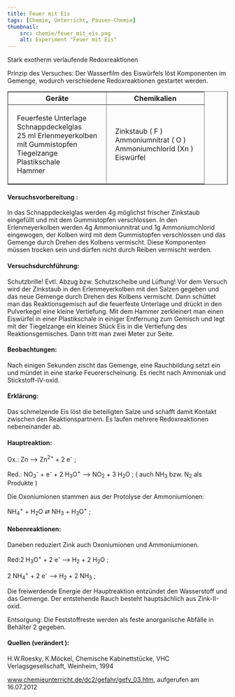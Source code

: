 ```yaml
---
title: Feuer mit Eis
tags: [Chemie, Unterricht, Pausen-Chemie]
thumbnail: 
    src: chemie/feuer_mit_eis.png
    alt: Experiment "Feuer mit Eis"
---
```


<youtube watch="0KIoP3_Qyj4"></youtube>

Stark exotherm verlaufende Redoxreaktionen

Prinzip des Versuches: Der Wasserfilm des Eiswürfels löst Komponenten im
Gemenge, wodurch verschiedene Redoxreaktionen gestartet werden.

<table border="1" style="width:100%">
    <tr>
        <th style="width:50%">Geräte</th>
        <th style="width:50%">Chemikalien</th>
    </tr>
    <tr>
        <td style="padding:20px">
            Feuerfeste Unterlage
            <br />
            Schnappdeckelglas
            <br />
            25 ml Erlenmeyerkolben
            <br />
            mit Gummistopfen
            <br />
            Tiegelzange
            <br />
            Plastikschale
            <br />
            Hammer
        </td>
        <td style="padding:20px">
            Zinkstaub ( F )
            <br />
            Ammoniumnitrat ( O )
            <br />
            Ammoniumchlorid (Xn )
            <br />
            Eiswürfel
        </td>
    </tr>
</table>

<h4>Versuchsvorbereitung :</h4>

In das Schnappdeckelglas werden 4g möglichst frischer Zinkstaub eingefüllt und mit dem
Gummistopfen verschlossen. In den Erlenmeyerkolben werden 4g Ammoniunnitrat und 1g
Ammoniumchlorid eingewogen, der Kolben wird mit dem Gummistopfen verschlossen und
das Gemenge durch Drehen des Kolbens vermischt. Diese Komponenten müssen trocken sein
und dürfen nicht durch Reiben vermischt werden.

<h4>Versuchsdurchführung:</h4>

Schutzbrille! Evtl. Abzug bzw. Schutzscheibe und Lüftung!
Vor dem Versuch wird der Zinkstaub in den Erlenmeyerkolben mit den Salzen gegeben und
das neue Gemenge durch Drehen des Kolbens vermischt. Dann schüttet man das
Reaktionsgemisch auf die feuerfeste Unterlage und drückt in den Pulverkegel eine kleine
Vertiefung. Mit dem Hammer zerkleinert man einen Eiswürfel in einer Plastikschale in
einiger Entfernung zum Gemisch und legt mit der Tiegelzange ein kleines Stück Eis in die
Vertiefung des Reaktionsgemisches. Dann tritt man zwei Meter zur Seite.

<h4>Beobachtungen:</h4>

Nach einigen Sekunden zischt das Gemenge, eine Rauchbildung setzt ein und mündet in eine
starke Feuererscheinung. Es riecht nach Ammoniak und Stickstoff-IV-oxid.

<h4>Erklärung:</h4>

Das schmelzende Eis löst die beteiligten Salze und schafft damit Kontakt zwischen den
Reaktionspartnern. Es laufen mehrere Redoxreaktionen nebeneinander ab.

<h4>Hauptreaktion:</h4>

Ox.: Zn ⟶ Zn<sup>2+</sup> + 2 e<sup>-</sup> ;

Red.: NO<sub>3</sub><sup>-</sup> + e<sup>-</sup> + 2 H<sub>3</sub>O<sup>+</sup> ⟶ NO<sub>2</sub> + 3 H<sub>2</sub>O ; ( auch NH<sub>3</sub> bzw. N<sub>2</sub> als Produkte )

Die Oxoniumionen stammen aus der Protolyse der Ammoniumionen:

NH<sub>4</sub><sup>+</sup> + H<sub>2</sub>O ⇄ NH<sub>3</sub> + H<sub>3</sub>O<sup>+</sup> ;

<h4>Nebenreaktionen:</h4>

Daneben reduziert Zink auch Oxoniumionen und Ammoniumionen.

Red:2 H<sub>3</sub>O<sup>+</sup> + 2 e<sup>-</sup> ⟶ H<sub>2</sub> + 2 H<sub>2</sub>O ;

2 NH<sub>4</sub><sup>+</sup> + 2 e<sup>-</sup> ⟶ H<sub>2</sub> + 2 NH<sub>3</sub> ;

Die freiwerdende Energie der Hauptreaktion entzündet den Wasserstoff und das Gemenge.
Der entstehende Rauch besteht hauptsächlich aus Zink-II-oxid.

Entsorgung: Die Feststoffreste werden als feste anorganische Abfälle in Behälter 2 gegeben.</p>

<h4>Quellen (verändert ):</h4>

H.W.Roesky, K.Möckel, Chemische Kabinettstücke, VHC Verlagsgesellschaft, Weinheim,
1994

<a href="http://www.chemieunterricht.de/dc2/gefahr/gefv_03.htm">www.chemieunterricht.de/dc2/gefahr/gefv_03.htm<?= $pfeil ?></a>, aufgerufen am 16.07.2012

